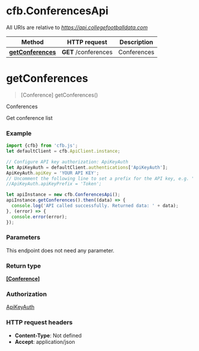 # cfb.ConferencesApi

All URIs are relative to *https://api.collegefootballdata.com*

Method | HTTP request | Description
------------- | ------------- | -------------
[**getConferences**](ConferencesApi.md#getConferences) | **GET** /conferences | Conferences


<a name="getConferences"></a>
# **getConferences**
> [Conference] getConferences()

Conferences

Get conference list

### Example
```javascript
import {cfb} from 'cfb.js';
let defaultClient = cfb.ApiClient.instance;

// Configure API key authorization: ApiKeyAuth
let ApiKeyAuth = defaultClient.authentications['ApiKeyAuth'];
ApiKeyAuth.apiKey = 'YOUR API KEY';
// Uncomment the following line to set a prefix for the API key, e.g. "Token" (defaults to null)
//ApiKeyAuth.apiKeyPrefix = 'Token';

let apiInstance = new cfb.ConferencesApi();
apiInstance.getConferences().then((data) => {
  console.log('API called successfully. Returned data: ' + data);
}, (error) => {
  console.error(error);
});

```

### Parameters
This endpoint does not need any parameter.

### Return type

[**[Conference]**](Conference.md)

### Authorization

[ApiKeyAuth](../README.md#ApiKeyAuth)

### HTTP request headers

 - **Content-Type**: Not defined
 - **Accept**: application/json

